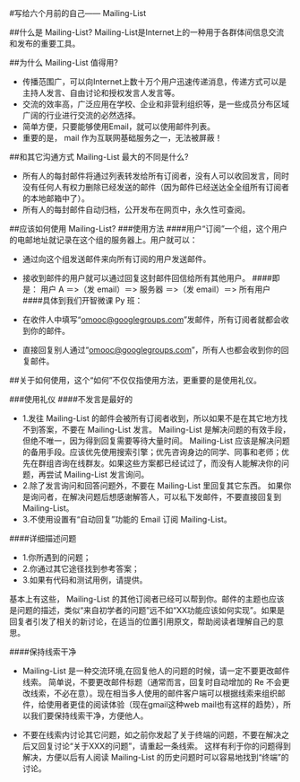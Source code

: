 #写给六个月前的自己—— Mailing-List

##什么是 Mailing-List? 
 Mailing-List是Internet上的一种用于各群体间信息交流和发布的重要工具。

##为什么 Mailing-List 值得用? 
* 传播范围广，可以向Internet上数十万个用户迅速传递消息，传递方式可以是主持人发言、自由讨论和授权发言人发言等。 
* 交流的效率高，广泛应用在学校、企业和非营利组织等，是一些成员分布区域广阔的行业进行交流的必然选择。
* 简单方便，只要能够使用Email，就可以使用邮件列表。
* 重要的是， mail 作为互联网基础服务之一，无法被屏蔽！

##和其它沟通方式 Mailing-List 最大的不同是什么?
* 所有人的每封邮件将通过列表转发给所有订阅者，没有人可以收回发言，同时没有任何人有权力删除已经发送的邮件（因为邮件已经送达全全组所有订阅者的本地邮箱中了）。
* 所有人的每封邮件自动归档，公开发布在网页中，永久性可查阅。

##应该如何使用 Mailing-List? 
###使用方法
####用户“订阅”一个组，这个用户的电邮地址就记录在这个组的服务器上。用户就可以：
  * 通过向这个组发送邮件来向所有订阅的用户发送邮件。
  * 接收到邮件的用户就可以通过回复这封邮件回信给所有其他用户。
####即是：
         用户 A ＝>（发 email）＝> 服务器 ＝>（发 email）＝> 所有用户
####具体到我们开智微课 Py 班：
   * 在收件人中填写“omooc@googlegroups.com”发邮件，所有订阅者就都会收到你的邮件。

   * 直接回复别人通过“omooc@googlegroups.com”，所有人也都会收到你的回复邮件。


##关于如何使用，这个“如何”不仅仅指使用方法，更重要的是使用礼仪。

###使用礼仪
####不发言是最好的
* 1.发往 Mailing-List 的邮件会被所有订阅者收到，所以如果不是在其它地方找不到答案，不要在 Mailing-List 发言。
    Mailing-List 是解决问题的有效手段，但绝不唯一，因为得到回复需要等待大量时间。 Mailing-List 应该是解决问题的备用手段。应该优先使用搜索引擎；优先咨询身边的同学、同事和老师；优先在群组咨询在线群友。如果这些方案都已经试过了，而没有人能解决你的问题，再尝试 Mailing-List 发言询问。
* 2.除了发言询问和回答问题外，不要在 Mailing-List 里回复其它东西。
    如果你是询问者，在解决问题后想感谢解答人，可以私下发邮件，不要直接回复到 Mailing-List。
* 3.不使用设置有“自动回复”功能的 Email 订阅 Mailing-List。

####详细描述问题

* 1.你所遇到的问题；
* 2.你通过其它途径找到参考答案；
* 3.如果有代码和测试用例，请提供。


基本上有这些， Mailing-List 的其他订阅者已经可以帮到你。邮件的主题也应该是问题的描述，类似“来自初学者的问题”远不如“XX功能应该如何实现”。如果是回复者引发了相关的新讨论，在适当的位置引用原文，帮助阅读者理解自己的意思。

####保持线索干净

*  Mailing-List 是一种交流环境,在回复他人的问题的时候，请一定不要更改邮件线索。
简单说，不要更改邮件标题（通常而言，回复时自动增加的 Re 不会更改线索，不必在意）。现在相当多人使用的邮件客户端可以根据线索来组织邮件，给使用者更佳的阅读体验（现在gmail这种web mail也有这样的趋势），所以我们要保持线索干净，方便他人。

* 不要在线索内讨论其它问题，如之前你发起了关于终端的问题，不要在解决之后又回复讨论“关于XXX的问题”，请重起一条线索。
这样有利于你的问题得到解决，方便以后有人阅读 Mailing-List 的历史问题时可以容易地找到“终端”的讨论。
